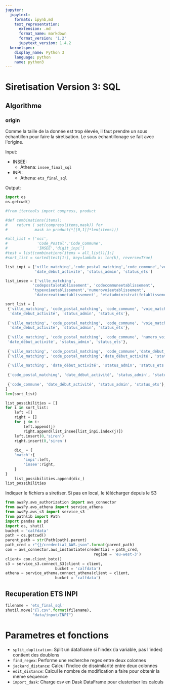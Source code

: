 ```yaml
---
jupyter:
  jupytext:
    formats: ipynb,md
    text_representation:
      extension: .md
      format_name: markdown
      format_version: '1.2'
      jupytext_version: 1.4.2
  kernelspec:
    display_name: Python 3
    language: python
    name: python3
---
```


# Siretisation Version 3: SQL

## Algorithme

### origin

Comme la taille de la donnée est trop élevée, il faut prendre un sous échantillon pour faire la siretisation. Le sous échantillonage se fait avec l'origine. 

Input:
- INSEE:
    - Athena: `insee_final_sql` 
- INPI:
    - Athena: `ets_final_sql` 

Output:



```python
import os 
os.getcwd()
```

```python
#from itertools import compress, product

#def combinations(items):
#    return ( set(compress(items,mask)) for 
#            mask in product(*[[0,1]]*len(items)))

#all_list = ['ncc',
#             'Code_Postal','Code_Commune',
#             'INSEE','digit_inpi']
#test = list(combinations(items = all_list))[1:]
#sort_list = sorted(test[1:], key=lambda k: len(k), reverse=True) 
```

```python
list_inpi = ['ville_matching','code_postal_matching','code_commune','voie_matching','numero_voie_matching',
             'date_début_activité', 'status_admin', 'status_ets']

list_insee = ['ville_matching',
            'codepostaletablissement', 'codecommuneetablissement',
            'typevoieetablissement','numerovoieetablissement',
             'datecreationetablissement', 'etatadministratifetablissement', 'etablissementsiege']

sort_list = [
 {'ville_matching', 'code_postal_matching', 'code_commune', 'voie_matching', 'numero_voie_matching',
  'date_début_activité', 'status_admin', 'status_ets'},
    
 {'ville_matching', 'code_postal_matching', 'code_commune', 'voie_matching',
  'date_début_activité', 'status_admin', 'status_ets'},
    
 {'ville_matching', 'code_postal_matching', 'code_commune', 'numero_voie_matching',
 'date_début_activité', 'status_admin', 'status_ets'},
    
 {'ville_matching', 'code_postal_matching', 'code_commune','date_début_activité', 'status_admin', 'status_ets'},   
 {'ville_matching', 'code_postal_matching','date_début_activité', 'status_admin', 'status_ets'},
    
 {'ville_matching', 'date_début_activité', 'status_admin', 'status_ets'},
    
 {'code_postal_matching', 'date_début_activité', 'status_admin', 'status_ets'},
    
 {'code_commune', 'date_début_activité', 'status_admin', 'status_ets'},
]
len(sort_list)
```

```python
list_possibilities = []
for i in sort_list:
    left =[]
    right = []
    for j in i:
        left.append(j)
        right.append(list_insee[list_inpi.index(j)])
    left.insert(0,'siren')
    right.insert(0,'siren')
    
    dic_ = {
    'match':{
        'inpi':left,
        'insee':right,
    }
}
    list_possibilities.append(dic_)
list_possibilities
```

Indiquer le fichiers a siretiser. Si pas en local, le télécharger depuis le S3

```python
from awsPy.aws_authorization import aws_connector
from awsPy.aws_athena import service_athena
from awsPy.aws_s3 import service_s3
from pathlib import Path
import pandas as pd
import os, shutil
bucket = 'calfdata'
path = os.getcwd()
parent_path = str(Path(path).parent)
path_cred = r"{}/credential_AWS.json".format(parent_path)
con = aws_connector.aws_instantiate(credential = path_cred,
                                       region = 'eu-west-3')
client= con.client_boto()
s3 = service_s3.connect_S3(client = client,
                      bucket = 'calfdata') 
athena = service_athena.connect_athena(client = client,
                      bucket = 'calfdata') 
```

## Recuperation ETS INPI

```python
filename = 'ets_final_sql'
shutil.move("{}.csv".format(filename),
            "data/input/INPI")
```

# Parametres et fonctions

- `split_duplication`: Split un dataframe si l'index (la variable, pas l'index) contient des doublons
- `find_regex`: Performe une recherche regex entre deux colonnes
- `jackard_distance`: Calcul l'indice de dissimilarité entre deux colonnes
- `edit_distance`: Calcul le nombre de modification a faire pour obtenir la même séquence
- `import_dask`: Charge csv en Dask DataFrame pour clusteriser les calculs 
